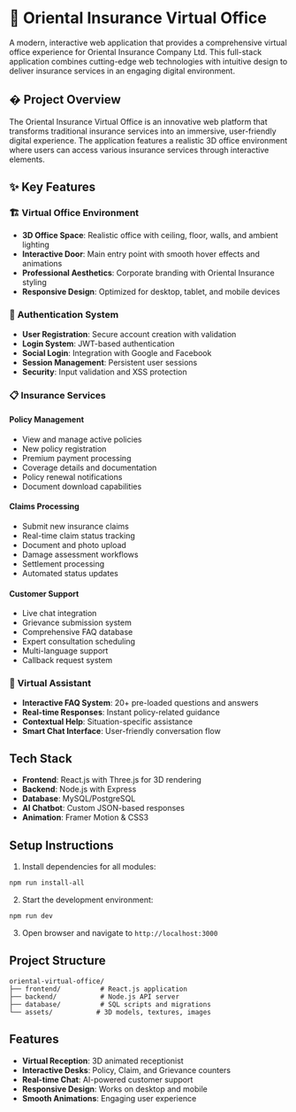 # 🏢 Oriental Insurance Virtual Office

A modern, interactive web application that provides a comprehensive virtual office experience for Oriental Insurance Company Ltd. This full-stack application combines cutting-edge web technologies with intuitive design to deliver insurance services in an engaging digital environment.

## � Project Overview

The Oriental Insurance Virtual Office is an innovative web platform that transforms traditional insurance services into an immersive, user-friendly digital experience. The application features a realistic 3D office environment where users can access various insurance services through interactive elements.

## ✨ Key Features

### 🏗️ **Virtual Office Environment**
- **3D Office Space**: Realistic office with ceiling, floor, walls, and ambient lighting
- **Interactive Door**: Main entry point with smooth hover effects and animations
- **Professional Aesthetics**: Corporate branding with Oriental Insurance styling
- **Responsive Design**: Optimized for desktop, tablet, and mobile devices

### 🔐 **Authentication System**
- **User Registration**: Secure account creation with validation
- **Login System**: JWT-based authentication
- **Social Login**: Integration with Google and Facebook
- **Session Management**: Persistent user sessions
- **Security**: Input validation and XSS protection

### 📋 **Insurance Services**

#### **Policy Management**
- View and manage active policies
- New policy registration
- Premium payment processing
- Coverage details and documentation
- Policy renewal notifications
- Document download capabilities

#### **Claims Processing**
- Submit new insurance claims
- Real-time claim status tracking
- Document and photo upload
- Damage assessment workflows
- Settlement processing
- Automated status updates

#### **Customer Support**
- Live chat integration
- Grievance submission system
- Comprehensive FAQ database
- Expert consultation scheduling
- Multi-language support
- Callback request system

### 🤖 **Virtual Assistant**
- **Interactive FAQ System**: 20+ pre-loaded questions and answers
- **Real-time Responses**: Instant policy-related guidance
- **Contextual Help**: Situation-specific assistance
- **Smart Chat Interface**: User-friendly conversation flow

## Tech Stack

- **Frontend**: React.js with Three.js for 3D rendering
- **Backend**: Node.js with Express
- **Database**: MySQL/PostgreSQL
- **AI Chatbot**: Custom JSON-based responses
- **Animation**: Framer Motion & CSS3

## Setup Instructions

1. Install dependencies for all modules:

```bash
npm run install-all
```

2. Start the development environment:

```bash
npm run dev
```

3. Open browser and navigate to `http://localhost:3000`

## Project Structure

```
oriental-virtual-office/
├── frontend/          # React.js application
├── backend/           # Node.js API server
├── database/          # SQL scripts and migrations
└── assets/           # 3D models, textures, images
```

## Features

- **Virtual Reception**: 3D animated receptionist
- **Interactive Desks**: Policy, Claim, and Grievance counters
- **Real-time Chat**: AI-powered customer support
- **Responsive Design**: Works on desktop and mobile
- **Smooth Animations**: Engaging user experience
